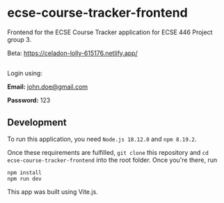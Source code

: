 # ecse-course-tracker-frontend
Frontend for the ECSE Course Tracker application for ECSE 446 Project group 3.

Beta: https://celadon-lolly-615176.netlify.app/

##

Login using:

__Email:__ john.doe@gmail.com

__Password:__ 123

## Development

To run this application, you need ```Node.js 18.12.0``` and ```npm 8.19.2```.

Once these requirements are fulfilled, ```git clone``` this repository and ```cd ecse-course-tracker-frontend``` into the root folder. Once you're there, run

```
npm install
npm run dev
```

This app was built using Vite.js.
